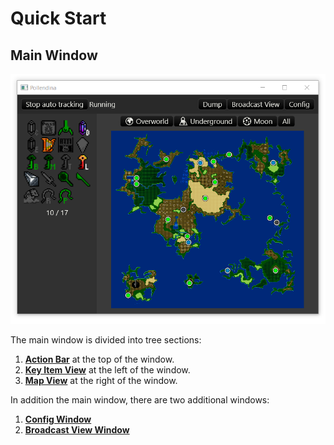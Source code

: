 # Quick Start

## Main Window

![Main Window](images/main_window.png)

The main window is divided into tree sections:

1. [**Action Bar**](./03_01_quick_start_action_bar.md) at the top of the window.
2. [**Key Item View**](./03_02_quick_start_key_item_view.md) at the left of the window.
3. [**Map View**](./03_03_quick_start_map_view.md) at the right of the window.

In addition the main window, there are two additional windows:

1. [**Config Window**](./03_04_quick_start_config_window.md)
2. [**Broadcast View Window**](./03_05_quick_start_broadcast_window.md)
